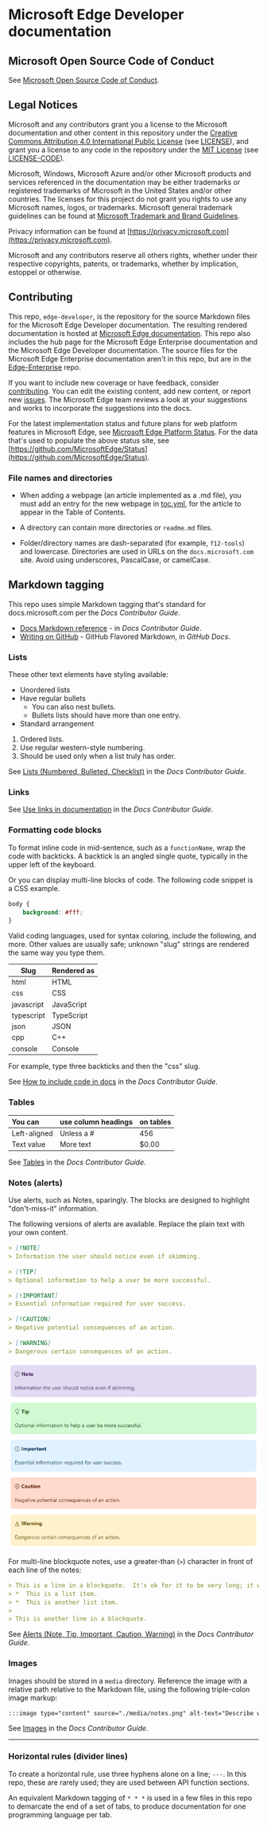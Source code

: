 # Microsoft Edge Developer documentation


<!-- ====================================================================== -->
## Microsoft Open Source Code of Conduct

See [Microsoft Open Source Code of Conduct](CODE_OF_CONDUCT.md).


<!-- ====================================================================== -->
## Legal Notices

Microsoft and any contributors grant you a license to the Microsoft documentation and other content in this repository under the [Creative Commons Attribution 4.0 International Public License](https://creativecommons.org/licenses/by/4.0/legalcode) (see [LICENSE](LICENSE)), and grant you a license to any code in the repository under the [MIT License](https://opensource.org/licenses/MIT) (see [LICENSE-CODE](LICENSE-CODE)).

Microsoft, Windows, Microsoft Azure and/or other Microsoft products and services referenced in the documentation may be either trademarks or registered trademarks of Microsoft in the United States and/or other countries.  The licenses for this project do not grant you rights to use any Microsoft names, logos, or trademarks.  Microsoft general trademark guidelines can be found at [Microsoft Trademark and Brand Guidelines](https://go.microsoft.com/fwlink/?LinkID=254653).

Privacy information can be found at [https://privacy.microsoft.com](https://privacy.microsoft.com).

Microsoft and any contributors reserve all others rights, whether under their respective copyrights, patents, or trademarks, whether by implication, estoppel or otherwise.


<!-- ====================================================================== -->
## Contributing

This repo, `edge-developer`, is the repository for the source Markdown files for the Microsoft Edge Developer documentation.  The resulting rendered documentation is hosted at [Microsoft Edge documentation](https://docs.microsoft.com/microsoft-edge/developer/).  This repo also includes the hub page for the Microsoft Edge Enterprise documentation and the Microsoft Edge Developer documentation.  The source files for the Microsoft Edge Enterprise documentation aren't in this repo, but are in the [Edge-Enterprise](https://github.com/MicrosoftDocs/Edge-Enterprise) repo.

If you want to include new coverage or have feedback, consider [contributing](CONTRIBUTING.md).  You can edit the existing content, add new content, or report new [issues](https://github.com/MicrosoftDocs/edge-developer/issues).  The Microsoft Edge team reviews a look at your suggestions and works to incorporate the suggestions into the docs.

For the latest implementation status and future plans for web platform features in Microsoft Edge, see [Microsoft Edge Platform Status](https://developer.microsoft.com/en-us/microsoft-edge/status).<!-- temp keep /en-us, delete it later when omitting it ends up at right url --> For the data that's used to populate the above status site, see [https://github.com/MicrosoftEdge/Status](https://github.com/MicrosoftEdge/Status).


### File names and directories

*  When adding a webpage (an article implemented as a .md file), you must add an entry for the new webpage in [toc.yml](microsoft-edge/toc.yml), for the article to appear in the Table of Contents.

*  A directory can contain more directories or `readme.md` files.

*  Folder/directory names are dash-separated (for example, `f12-tools`) and lowercase.  Directories are used in URLs on the `docs.microsoft.com` site.  Avoid using underscores, PascalCase, or camelCase.


<!-- ====================================================================== -->
## Markdown tagging

This repo uses simple Markdown tagging that's standard for docs.microsoft.com per the _Docs Contributor Guide_.

* [Docs Markdown reference](https://docs.microsoft.com/contribute/markdown-reference) - in _Docs Contributor Guide_.
* [Writing on GitHub](https://docs.github.com/en/github/writing-on-github) - GitHub Flavored Markdown, in _GitHub Docs_.


### Lists

These other text elements have styling available:

*  Unordered lists
*  Have regular bullets
   *  You can also nest bullets.
   *  Bullets lists should have more than one entry.
*  Standard arrangement

1. Ordered lists.
1. Use regular western-style numbering.
1. Should be used only when a list truly has order.

See [Lists (Numbered, Bulleted, Checklist)](https://docs.microsoft.com/contribute/markdown-reference#lists-numbered-bulleted-checklist) in the _Docs Contributor Guide_.


### Links

See [Use links in documentation](https://docs.microsoft.com/contribute/how-to-write-links) in the _Docs Contributor Guide_.


### Formatting code blocks

To format inline code in mid-sentence, such as a `functionName`, wrap the code with backticks.  A backtick is an angled single quote, typically in the upper left of the keyboard.

Or you can display multi-line blocks of code.  The following code snippet is a CSS example.

```css
body {
    background: #fff;
}
```

Valid coding languages, used for syntax coloring, include the following, and more.  Other values are usually safe; unknown "slug" strings are rendered the same way you type them.

| Slug | Rendered as |
|---|---|
| html | HTML |
| css | CSS |
| javascript | JavaScript | 
| typescript | TypeScript |
| json | JSON |
| cpp | C++ |
| console | Console |

For example, type three backticks and then the "css" slug.

See [How to include code in docs](https://docs.microsoft.com/contribute/code-in-docs) in the _Docs Contributor Guide_.


### Tables

| You can | use column headings | on tables |
|:-- |:--- |:--- |
| Left-aligned | Unless a # | 456 |
| Text value | More text | $0.00 |

See [Tables](https://docs.microsoft.com/contribute/markdown-reference#tables) in the _Docs Contributor Guide_.


### Notes (alerts)

Use alerts, such as Notes, sparingly.  The blocks are designed to highlight "don't-miss-it" information.

The following versions of alerts are available.  Replace the plain text with your own content.

```md
> [!NOTE]
> Information the user should notice even if skimming.
```

```md
> [!TIP]
> Optional information to help a user be more successful.
```

```md
> [!IMPORTANT]
> Essential information required for user success.
```

```md
> [!CAUTION]
> Negative potential consequences of an action.
```

```md
> [!WARNING]
> Dangerous certain consequences of an action.
```

![Note patterns.](media/notes.png)

For multi-line blockquote notes, use a greater-than (`>`) character in front of each line of the notes:

```md
> This is a line in a blockquote.  It's ok for it to be very long; it will wrap.
> *  This is a list item.
> *  This is another list item.
>
> This is another line in a blockquote.
```

See [Alerts (Note, Tip, Important, Caution, Warning)](https://docs.microsoft.com/contribute/markdown-reference#alerts-note-tip-important-caution-warning) in the _Docs Contributor Guide_.


### Images

Images should be stored in a `media` directory.  Reference the image with a relative path relative to the Markdown file, using the following triple-colon image markup:

```md
:::image type="content" source="./media/notes.png" alt-text="Describe what's shown in the image." lightbox="./media/notes.png":::
```

See [Images](https://docs.microsoft.com/contribute/markdown-reference#images) in the _Docs Contributor Guide_.


---

### Horizontal rules (divider lines)

To create a horizontal rule, use three hyphens alone on a line; `---`.  In this repo, these are rarely used; they are used between API function sections.

An equivalent Markdown tagging of `* * *` is used in a few files in this repo to demarcate the end of a set of tabs, to produce documentation for one programming language per tab.
